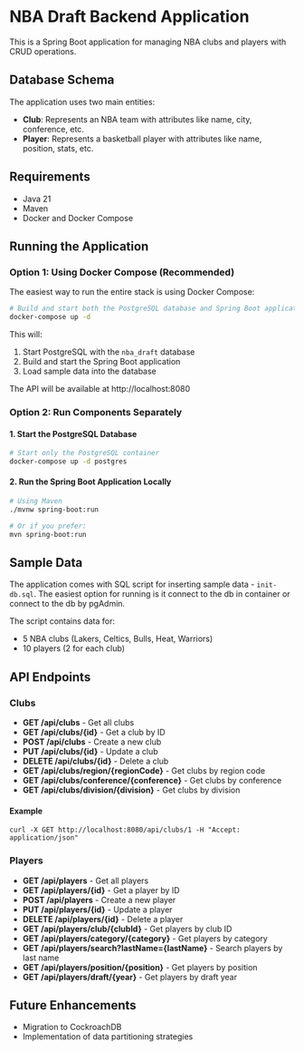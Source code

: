 # NBA Draft Backend Application

This is a Spring Boot application for managing NBA clubs and players with CRUD operations.

## Database Schema

The application uses two main entities:
- **Club**: Represents an NBA team with attributes like name, city, conference, etc.
- **Player**: Represents a basketball player with attributes like name, position, stats, etc.

## Requirements

- Java 21
- Maven
- Docker and Docker Compose

## Running the Application

### Option 1: Using Docker Compose (Recommended)

The easiest way to run the entire stack is using Docker Compose:

```bash
# Build and start both the PostgreSQL database and Spring Boot application
docker-compose up -d
```

This will:
1. Start PostgreSQL with the `nba_draft` database
2. Build and start the Spring Boot application
3. Load sample data into the database

The API will be available at http://localhost:8080

### Option 2: Run Components Separately

#### 1. Start the PostgreSQL Database

```bash
# Start only the PostgreSQL container
docker-compose up -d postgres
```

#### 2. Run the Spring Boot Application Locally

```bash
# Using Maven
./mvnw spring-boot:run

# Or if you prefer:
mvn spring-boot:run
```

## Sample Data

The application comes with SQL script for inserting sample data - `init-db.sql`.
The easiest option for running is it connect to the db in container or connect to the db by pgAdmin.

The script contains data for:
- 5 NBA clubs (Lakers, Celtics, Bulls, Heat, Warriors)
- 10 players (2 for each club)

## API Endpoints

### Clubs

- **GET /api/clubs** - Get all clubs
- **GET /api/clubs/{id}** - Get a club by ID
- **POST /api/clubs** - Create a new club
- **PUT /api/clubs/{id}** - Update a club
- **DELETE /api/clubs/{id}** - Delete a club
- **GET /api/clubs/region/{regionCode}** - Get clubs by region code
- **GET /api/clubs/conference/{conference}** - Get clubs by conference
- **GET /api/clubs/division/{division}** - Get clubs by division

#### Example
```
curl -X GET http://localhost:8080/api/clubs/1 -H "Accept: application/json"
```

### Players

- **GET /api/players** - Get all players
- **GET /api/players/{id}** - Get a player by ID
- **POST /api/players** - Create a new player
- **PUT /api/players/{id}** - Update a player
- **DELETE /api/players/{id}** - Delete a player
- **GET /api/players/club/{clubId}** - Get players by club ID
- **GET /api/players/category/{category}** - Get players by category
- **GET /api/players/search?lastName={lastName}** - Search players by last name
- **GET /api/players/position/{position}** - Get players by position
- **GET /api/players/draft/{year}** - Get players by draft year

## Future Enhancements

- Migration to CockroachDB
- Implementation of data partitioning strategies 